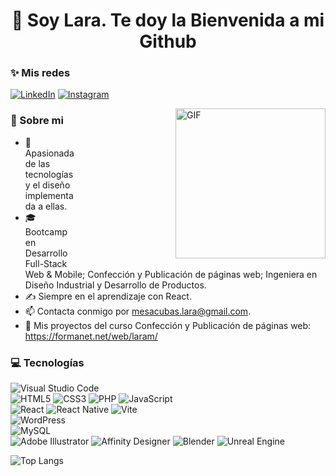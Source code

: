 <h1 align="center">👋 Soy Lara. Te doy la Bienvenida a mi Github</h1>


<h3>✨ Mis redes</h3>

[![LinkedIn](https://img.shields.io/badge/linkedin-%230077B5.svg?style=for-the-badge&logo=linkedin&logoColor=white)](https://www.linkedin.com/in/lara-mesa-cubas/)
[![Instagram](https://img.shields.io/badge/Instagram-%23E4405F.svg?style=for-the-badge&logo=Instagram&logoColor=white)](https://www.instagram.com/larartgc/)

<p dir="auto">
<animated-image data-catalyst="" style="float: right; width: 400px;"><img align="right" height="240" alt="GIF" src="https://media.giphy.com/media/ZDTbix65Me1YDNLDF3/giphy.gif" style="max-width: 100%; display: inline-block; " alt="Programando con Lara" title="Programando con Lara">
</p>

      
<h3>🌵 Sobre mi</h3>

<ul dir="auto">
<li>💜 Apasionada de las tecnologías y el diseño implementada a ellas.</li>
<li>🎓 Bootcamp en Desarrollo Full-Stack Web & Mobile; Confección y Publicación de páginas web; Ingeniera en Diseño Industrial y Desarrollo de Productos.</li>
<li>✍️ Siempre en el aprendizaje con React.</li>
<li>📫 Contacta conmigo por <a href="mailto:mesacubas.lara@gmail.com" alt="correo de Lara" title="correo de Lara" >mesacubas.lara@gmail.com</a>.</li>
<li>📙 Mis proyectos del curso Confección y Publicación de páginas web: <a href="https://formanet.net/web/laram/">https://formanet.net/web/laram/</a></li>
</ul>
 

<h3>💻 Tecnologías</h3>

![Visual Studio Code](https://img.shields.io/badge/Visual%20Studio%20Code-0078d7.svg?style=for-the-badge&logo=visual-studio-code&logoColor=white)
<br/>
 ![HTML5](https://img.shields.io/badge/html5-%23E34F26.svg?style=for-the-badge&logo=html5&logoColor=white) ![CSS3](https://img.shields.io/badge/css3-%231572B6.svg?style=for-the-badge&logo=css3&logoColor=white) ![PHP](https://img.shields.io/badge/php-%23777BB4.svg?style=for-the-badge&logo=php&logoColor=white) ![JavaScript](https://img.shields.io/badge/javascript-%23323330.svg?style=for-the-badge&logo=javascript&logoColor=%23F7DF1E) 
<br/>
![React](https://img.shields.io/badge/react-%2320232a.svg?style=for-the-badge&logo=react&logoColor=%2361DAFB) ![React Native](https://img.shields.io/badge/react_native-%2320232a.svg?style=for-the-badge&logo=react&logoColor=%2361DAFB) ![Vite](https://img.shields.io/badge/vite-%23646CFF.svg?style=for-the-badge&logo=vite&logoColor=white) 
<br/>
![WordPress](https://img.shields.io/badge/WordPress-%23117AC9.svg?style=for-the-badge&logo=WordPress&logoColor=white) 
<br/>
![MySQL](https://img.shields.io/badge/mysql-4479A1.svg?style=for-the-badge&logo=mysql&logoColor=white) 
<br/>
![Adobe Illustrator](https://img.shields.io/badge/adobe%20illustrator-%23FF9A00.svg?style=for-the-badge&logo=adobe%20illustrator&logoColor=white) ![Affinity Designer](https://img.shields.io/badge/affinity%20desginer-%231B72BE.svg?style=for-the-badge&logo=affinity-designer&logoColor=white) ![Blender](https://img.shields.io/badge/blender-%23F5792A.svg?style=for-the-badge&logo=blender&logoColor=white) ![Unreal Engine](https://img.shields.io/badge/unrealengine-%23313131.svg?style=for-the-badge&logo=unrealengine&logoColor=white)


![Top Langs](https://github-readme-stats.vercel.app/api/top-langs/?username=Lara-art&layout=compact&theme=synthwave)
